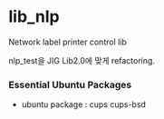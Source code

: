 # lib_nlp
Network label printer control lib

nlp_test을 JIG Lib2.0에 맞게 refactoring.

### Essential Ubuntu Packages
* ubuntu package : cups cups-bsd
